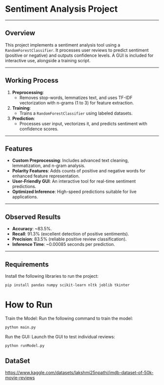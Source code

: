 # **Sentiment Analysis Project**

---

## **Overview**
This project implements a sentiment analysis tool using a `RandomForestClassifier`. It processes user reviews to predict sentiment (positive or negative) and outputs confidence levels. A GUI is included for interactive use, alongside a training script.

---

## **Working Process**
1. **Preprocessing**: 
   - Removes stop-words, lemmatizes text, and uses TF-IDF vectorization with n-grams (1 to 3) for feature extraction.
2. **Training**:
   - Trains a `RandomForestClassifier` using labeled datasets.
3. **Prediction**:
   - Processes user input, vectorizes it, and predicts sentiment with confidence scores.

---

## **Features**
- **Custom Preprocessing**: Includes advanced text cleaning, lemmatization, and n-gram analysis.
- **Polarity Features**: Adds counts of positive and negative words for enhanced feature representation.
- **User-Friendly GUI**: An interactive tool for real-time sentiment predictions.
- **Optimized Inference**: High-speed predictions suitable for live applications.

---

## **Observed Results**
- **Accuracy**: ~83.5%.
- **Recall**: 91.3% (excellent detection of positive sentiments).
- **Precision**: 83.5% (reliable positive review classification).
- **Inference Time**: ~0.00085 seconds per prediction.

---

## **Requirements**
Install the following libraries to run the project:
```bash
pip install pandas numpy scikit-learn nltk joblib tkinter
```
# **How to Run**
Train the Model: Run the following command to train the model:
```bash
python main.py
```
Run the GUI: Launch the GUI to test individual reviews:
```bash
python runModel.py
```

## **DataSet**
https://www.kaggle.com/datasets/lakshmi25npathi/imdb-dataset-of-50k-movie-reviews